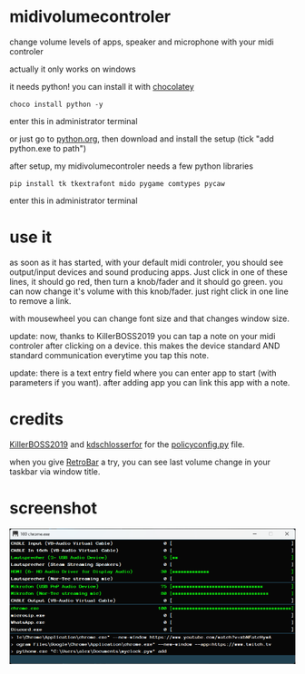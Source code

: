 # midivolumecontroler
change volume levels of apps, speaker and microphone with your midi controler

actually it only works on windows

it needs python!
you can install it with [chocolatey](https://chocolatey.org/install)

```Shell
choco install python -y
```
enter this in administrator terminal

or just go to [python.org](https://www.python.org/), then download and install the setup (tick "add python.exe to path")

after setup, my midivolumecontroler needs a few python libraries

```Shell
pip install tk tkextrafont mido pygame comtypes pycaw
```
enter this in administrator terminal

# use it
as soon as it has started, with your default midi controler, you should see output/input devices and sound producing apps. Just click in one of these lines, it should go red, then turn a knob/fader and it should go green. you can now change it's volume with this knob/fader. just right click in one line to remove a link.

with mousewheel you can change font size and that changes window size.

update:
now, thanks to KillerBOSS2019 you can tap a note on your midi controler after clicking on a device. this makes the device standard AND standard communication everytime you tap this note.

update:
there is a text entry field where you can enter app to start (with parameters if you want). after adding app you can link this app with a note.

# credits
[KillerBOSS2019](https://github.com/KillerBOSS2019) and [kdschlosserfor](https://github.com/kdschlosser) for the [policyconfig.py](/policyconfig.py) file.

when you give [RetroBar](https://github.com/dremin/RetroBar) a try, you can see last volume change in your taskbar via window title.

# screenshot
![screenshot](/screenshot_003.png?raw=true)

